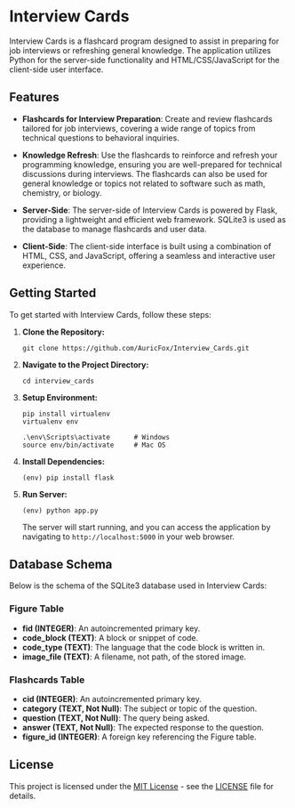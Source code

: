 # Interview Cards

Interview Cards is a flashcard program designed to assist in preparing for job interviews or refreshing general knowledge. The application utilizes Python for the server-side functionality and HTML/CSS/JavaScript for the client-side user interface.

## Features

- **Flashcards for Interview Preparation**: Create and review flashcards tailored for job interviews, covering a wide range of topics from technical questions to behavioral inquiries.

- **Knowledge Refresh**: Use the flashcards to reinforce and refresh your programming knowledge, ensuring you are well-prepared for technical discussions during interviews. The flashcards can also be used for general knowledge or topics not related to software such as math, chemistry, or 
biology.

- **Server-Side**: The server-side of Interview Cards is powered by Flask, providing a lightweight and efficient web framework. SQLite3 is used as the database to manage flashcards and user data.

- **Client-Side**: The client-side interface is built using a combination of HTML, CSS, and JavaScript, offering a seamless and interactive user experience.

## Getting Started

To get started with Interview Cards, follow these steps:

1. **Clone the Repository:**
    ```
    git clone https://github.com/AuricFox/Interview_Cards.git
    ```

2. **Navigate to the Project Directory:**
    ```
    cd interview_cards
    ```

3. **Setup Environment:**
    ```
    pip install virtualenv  
    virtualenv env

    .\env\Scripts\activate      # Windows
    source env/bin/activate     # Mac OS
    ```

4. **Install Dependencies:**
    ```
    (env) pip install flask
    ```

5. **Run Server:**
    ```
    (env) python app.py
    ```

    The server will start running, and you can access the application by navigating to `http://localhost:5000` in your web browser.

## Database Schema

Below is the schema of the SQLite3 database used in Interview Cards:

### Figure Table

- **fid (INTEGER)**: An autoincremented primary key.
- **code_block (TEXT)**: A block or snippet of code.
- **code_type (TEXT)**: The language that the code block is written in.
- **image_file (TEXT)**: A filename, not path, of the stored image.

### Flashcards Table

- **cid (INTEGER)**: An autoincremented primary key.
- **category (TEXT, Not Null)**: The subject or topic of the question.
- **question (TEXT, Not Null)**: The query being asked.
- **answer (TEXT, Not Null)**: The expected response to the question.
- **figure_id (INTEGER)**: A foreign key referencing the Figure table.

## License

This project is licensed under the [MIT License](https://opensource.org/licenses/MIT) - see the [LICENSE](LICENSE) file for details.